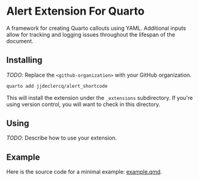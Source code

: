 # Alert Extension For Quarto

A framework for creating Quarto callouts using YAML. Additional inputs allow for tracking and logging issues throughout the lifespan of the document. 

## Installing

_TODO_: Replace the `<github-organization>` with your GitHub organization.

```bash
quarto add jjdeclercq/alert_shortcode
```

This will install the extension under the `_extensions` subdirectory.
If you're using version control, you will want to check in this directory.

## Using

_TODO_: Describe how to use your extension.

## Example

Here is the source code for a minimal example: [example.qmd](example.qmd).

